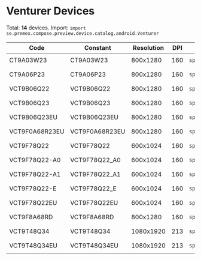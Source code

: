 # Venturer Devices

Total: **14** devices. Import: `import se.premex.compose.preview.device.catalog.android.Venturer`

| Code | Constant | Resolution | DPI | Compose Spec | Preview Usage |
|------|----------|------------|-----|-------------|---------------|
| CT9A03W23 | CT9A03W23 | 800x1280 | 160 | `spec:width=800px,height=1280px,dpi=160` | `@Preview(device = Venturer.CT9A03W23)` |
| CT9A06P23 | CT9A06P23 | 800x1280 | 160 | `spec:width=800px,height=1280px,dpi=160` | `@Preview(device = Venturer.CT9A06P23)` |
| VCT9B06Q22 | VCT9B06Q22 | 800x1280 | 160 | `spec:width=800px,height=1280px,dpi=160` | `@Preview(device = Venturer.VCT9B06Q22)` |
| VCT9B06Q23 | VCT9B06Q23 | 800x1280 | 160 | `spec:width=800px,height=1280px,dpi=160` | `@Preview(device = Venturer.VCT9B06Q23)` |
| VCT9B06Q23EU | VCT9B06Q23EU | 800x1280 | 160 | `spec:width=800px,height=1280px,dpi=160` | `@Preview(device = Venturer.VCT9B06Q23EU)` |
| VCT9F0A68R23EU | VCT9F0A68R23EU | 800x1280 | 160 | `spec:width=800px,height=1280px,dpi=160` | `@Preview(device = Venturer.VCT9F0A68R23EU)` |
| VCT9F78Q22 | VCT9F78Q22 | 600x1024 | 160 | `spec:width=600px,height=1024px,dpi=160` | `@Preview(device = Venturer.VCT9F78Q22)` |
| VCT9F78Q22-A0 | VCT9F78Q22_A0 | 600x1024 | 160 | `spec:width=600px,height=1024px,dpi=160` | `@Preview(device = Venturer.VCT9F78Q22_A0)` |
| VCT9F78Q22-A1 | VCT9F78Q22_A1 | 600x1024 | 160 | `spec:width=600px,height=1024px,dpi=160` | `@Preview(device = Venturer.VCT9F78Q22_A1)` |
| VCT9F78Q22-E | VCT9F78Q22_E | 600x1024 | 160 | `spec:width=600px,height=1024px,dpi=160` | `@Preview(device = Venturer.VCT9F78Q22_E)` |
| VCT9F78Q22EU | VCT9F78Q22EU | 600x1024 | 160 | `spec:width=600px,height=1024px,dpi=160` | `@Preview(device = Venturer.VCT9F78Q22EU)` |
| VCT9F8A68RD | VCT9F8A68RD | 800x1280 | 160 | `spec:width=800px,height=1280px,dpi=160` | `@Preview(device = Venturer.VCT9F8A68RD)` |
| VCT9T48Q34 | VCT9T48Q34 | 1080x1920 | 213 | `spec:width=1080px,height=1920px,dpi=213` | `@Preview(device = Venturer.VCT9T48Q34)` |
| VCT9T48Q34EU | VCT9T48Q34EU | 1080x1920 | 213 | `spec:width=1080px,height=1920px,dpi=213` | `@Preview(device = Venturer.VCT9T48Q34EU)` |

<!-- Generated automatically. Do not edit manually. -->
